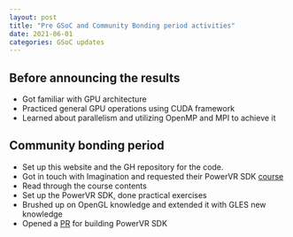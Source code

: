 ```yaml
---
layout: post
title: "Pre GSoC and Community Bonding period activities"
date: 2021-06-01
categories: GSoC updates
---
```


## Before announcing the results

* Got familiar with GPU architecture
* Practiced general GPU operations using CUDA framework
* Learned about parallelism and utilizing OpenMP and MPI to achieve it

## Community bonding period

* Set up this website and the GH repository for the code.
* Got in touch with Imagination and requested their PowerVR SDK [course](https://university.imgtec.com/resources/download/introduction-to-mobile-graphics/)
* Read through the course contents
* Set up the PowerVR SDK, done practical exercises
* Brushed up on OpenGL knowledge and extended it with GLES new knowledge
* Opened a [PR](https://github.com/powervr-graphics/Native_SDK/pull/69) for building PowerVR SDK
